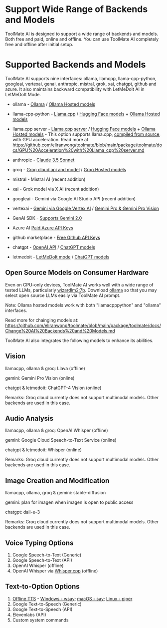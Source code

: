 # Support Wide Range of Backends and Models

ToolMate AI is designed to support a wide range of backends and models.  Both free and paid, online and offline.  You can use ToolMate AI completely free and offline after initial setup.

# Supported Backends and Models

ToolMate AI supports nine interfaces: ollama, llamcpp, llama-cpp-python, googleai, vertexai, genai, anthropic, mistral, grok, xai, chatgpt, github and azure. It also maintains backward compatibility with LetMeDoIt AI in LetMeDoIt Mode.

* ollama - [Ollama](https://ollama.com/) / [Ollama Hosted models](https://ollama.com/library)

* llama-cpp-python - [Llama.cpp](https://github.com/ggerganov/llama.cpp) / [Hugging Face models](https://huggingface.co/) + [Ollama Hosted models](https://ollama.com/library)

* llama.cpp server - [Llama.cpp](https://github.com/ggerganov/llama.cpp) [server](https://github.com/ggerganov/llama.cpp/blob/master/examples/server/README.md) / [Hugging Face models](https://huggingface.co/) + [Ollama Hosted models](https://ollama.com/library) - This option supports llama.cpp, [compiled from source](https://github.com/ggerganov/llama.cpp#build), with GPU acceleration. Read more at https://github.com/eliranwong/toolmate/blob/main/package/toolmate/docs/GPU%20Acceleration%20with%20Llama_cpp%20server.md

* anthropic - [Claude 3.5 Sonnet](https://docs.anthropic.com/en/docs/about-claude/models)

* groq - [Groq cloud api and model](https://console.groq.com/keys) / [Groq Hosted models](https://console.groq.com/docs/models)

* mistral - Mistral AI (recent addition)

* xai - Grok model via X AI (recent addition)

* googleai - Gemini via Google AI Studio API (recent addition)

* vertexai - [Gemini via Google Vertex AI](https://cloud.google.com/vertex-ai) / [Gemini Pro & Gemini Pro Vision](https://cloud.google.com/vertex-ai/generative-ai/docs/learn/models)

* GenAI SDK - [Supports Gemini 2.0](https://github.com/eliranwong/toolmate/blob/main/package/toolmate/docs/Gemini.md)

* Azure AI [Paid Azure API Keys](https://github.com/eliranwong/toolmate/blob/main/package/toolmate/docs/Azure%20API%20Setup.md)

* github marketplace - [Free Github API Keys](https://github.com/eliranwong/toolmate/blob/main/package/toolmate/docs/Github%20API%20Setup.md)

* chatgpt - [OpenAI API](https://platform.openai.com/) / [ChatGPT models](https://platform.openai.com/docs/models)

* letmedoit - [LetMeDoIt mode](https://github.com/eliranwong/toolmate/blob/main/package/toolmate/docs/LetMeDoIt%20Mode.md) / [ChatGPT models](https://platform.openai.com/docs/models)

## Open Source Models on Consumer Hardware

Even on CPU-only devices, ToolMate AI works well with a wide range of tested LLMs, particularly [wizardlm2:7b](https://ollama.com/library/wizardlm2). Download [ollama](https://ollama.com/) so that you may select open source LLMs easily via ToolMate AI prompt.

Note: Ollama hosted models work with both "llamacpppython" and "ollama" interfaces.

Read more for chainging models at: https://github.com/eliranwong/toolmate/blob/main/package/toolmate/docs/Change%20AI%20Backends%20and%20Models.md

ToolMate AI also integrates the following models to enhance its abilities.

## Vision

llamacpp, ollama & groq: Llava (offline)

gemini: Gemini Pro Vision (online)

chatgpt & letmedoit: ChatGPT-4 Vision (online)

Remarks: Groq cloud currently does not support multimodal models. Other backends are used in this case.

## Audio Analysis

llamacpp, ollama & groq: OpenAI Whisper (offline)

gemini: Google Cloud Speech-to-Text Service (online)

chatgpt & letmedoit: Whisper (online)

Remarks: Groq cloud currently does not support multimodal models. Other backends are used in this case.

## Image Creation and Modification

llamacpp, ollama, groq & gemini: stable-diffusion

gemini: plan for imagen when imagen is open to public access

chatgpt: dall-e-3

Remarks: Groq cloud currently does not support multimodal models. Other backends are used in this case.

## Voice Typing Options

1. Google Speech-to-Text (Generic)
2. Google Speech-to-Text (API)
3. OpenAI Whisper (offline)
4. OpenAI Whisper via [Whisper.cpp](https://github.com/ggerganov/whisper.cpp) (offline)

## Text-to-Option Options

1. [Offline TTS](https://github.com/eliranwong/toolmate/wiki#offline-text-to-speech) - [Windows - wsay](https://github.com/eliranwong/toolmate/blob/main/package/toolmate/docs/Offline%20TTS%20-%20Windows.md); [macOS - say](https://github.com/eliranwong/toolmate/blob/main/package/toolmate/docs/Offline%20TTS%20-%20macOS.md); [Linux - piper](https://github.com/eliranwong/toolmate/blob/main/package/toolmate/docs/Offline%20TTS%20-%20Linux.md)
2. Google Text-to-Speech (Generic)
3. Google Text-to-Speech (API)
4. Elevenlabs (API)
5. Custom system commands